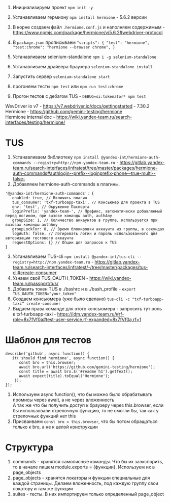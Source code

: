 1. Инициализируем проект `npm init -y`
2. Устанавливаем гермиону `npm install hermione` - 5.6.2 версии
3. В корне создаем файл `.hermione.conf.js` и наполняем содержимым - https://www.npmjs.com/package/hermione/v/5.6.2#webdriver-protocol
4. В `package.json` прописываем 
`"scripts": {
   "test": "hermione",
   "test:chrome": "hermione --browser chrome",
   }`



5. Устанавливаем selenium-standalone `npm i -g selenium-standalone`
6. Устанавливаем драйвера браузера `selenium-standalone install`
7. Запустить сервер `selenium-standalone start`

8. прогоняем тесты `npm test` или `npm run test:chrome`
9. Прогон тестов с дебагом TUS - `DEBUG=si:tokenator* npm test`


WevDriver io v7 - https://v7.webdriver.io/docs/gettingstarted - 7.30.2 \
Hermione - https://github.com/gemini-testing/hermione \
Hermione internal doc - https://wiki.yandex-team.ru/search-interfaces/testing/hermione/

# TUS
1. Устанавливаем библиотеку `npm install @yandex-int/hermione-auth-commands --registry=http://npm.yandex-team.ru` - https://gitlab.yandex-team.ru/search-interfaces/infratest/tree/master/packages/hermione-auth-commands#authlogin--prefix--loginprefix-phone--true-multi--false-
2. Добавляем hermione-auth-commands в плагины. 
```
'@yandex-int/hermione-auth-commands': {
   enabled: true, // Включить плагин
   tus_consumer: 'txf-turboapp-taxi', // Консьюмер для проекта в TUS
   env: 'test', // Окружение Паспорта
   loginPrefix: 'yandex-team-', // Префикс, автоматически добавляемый перед логином, при вызове команды auth, authAny
   groupSize: 1, // Количество аккаунтов в группе, используется при вызовах команды authAny
   groupLockFor: 0, // Время блокировки аккаунта из группы, в секундах
   logAuth: false, // Логировать логин и пароль использованного для авторизации тестового аккаунта
   requestOptions: {} // Опции для запросов к TUS
}
```
3. Устанавливаем TUS-cli `npm install @yandex-int/tus-cli --registry=http://npm.yandex-team.ru` - https://gitlab.yandex-team.ru/search-interfaces/infratest/-/tree/master/packages/tus-cli#create-consumer
4. Узнаем свой TUS_OAUTH_TOKEN - https://wiki.yandex-team.ru/passport/tus/
5. Добавить токен TUS в ./bashrc и в ./bash_profile - `export TUS_OAUTH_TOKEN="your_token"`
6. Создаем консьюмера (уже было сделано) `tus-cli -c "txf-turboapp-taxi” create-consumer`
7. Выдаем права команде для этого консьюмера - запросить тут роль к txf-turboapp-taxi - https://idm.yandex-team.ru/#rf-role=8x7fVf0a#test-user-service,rf-expanded=8x7fVf0a,rf=1




# Шаблон для тестов
```
describe('github', async function() {
   it('should find hermione', async function() {
      const bro = this.browser;
      await bro.url('https://github.com/gemini-testing/hermione');
      const title = await bro.$('#readme h1').getText();
      await expect(title).toEqual('Hermione');
    });
});
```

1. Используем async function(), что бы можно было обрабатывать промисы через await, а не через вложенность\
   А так же что бы получить доступ к браузеру через this.browser, если бы использовали стрелочную функцию, то не смогли бы, так как у стрелочных функций нет this 
2. Присваиваем `const bro = this.browser`, что бы потом обращаться только к bro, а не к целой конструкции

# Структура
1. commands - хранятся самописные команды. Что бы их заэкспорить, то в начале пишем module.exports = {функции}. Используем их в page_objects
2. page_objects - хранятся локаторы и функции специальные для каждой страницы. Делаем вложенность, под каждую группу свои локатору и там же функции
3. suites - тесты. В них импортируем только определенный page_object


